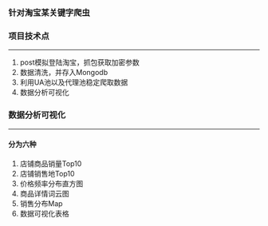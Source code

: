 ### 针对淘宝某关键字爬虫



### 项目技术点

------

1. post模拟登陆淘宝，抓包获取加密参数
2. 数据清洗，并存入Mongodb
3. 利用UA池以及代理池稳定爬取数据
4. 数据分析可视化



### 数据分析可视化

------

#### 分为六种

1. 店铺商品销量Top10
2. 店铺销售地Top10
3. 价格频率分布直方图
4. 商品详情词云图
5. 销售分布Map
6. 数据可视化表格